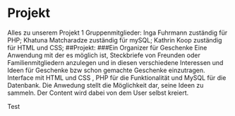 # Projekt


Alles zu unserem Projekt 1
Gruppenmitglieder:
Inga Fuhrmann zuständig für PHP;
Khatuna Matcharadze zuständig für mySQL;
Kathrin Koop zuständig für HTML und CSS;
##Projekt:
###Ein Organizer für Geschenke
Eine Anwendung mit der es möglich ist, Steckbriefe von Freunden oder Familienmitgliedern anzulegen und in diesen verschiedene Interessen und Ideen für Geschenke bzw schon gemachte Geschenke einzutragen.
Interface mit HTML und CSS , PHP für die Funktionalität und MySQL für die Datenbank.
Die Anwedung stellt die Möglichkeit dar, seine Ideen zu sammeln. Der Content wird dabei von dem User selbst kreiert.



Test
